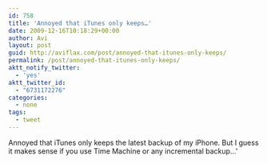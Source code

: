 ```yaml
---
id: 758
title: 'Annoyed that iTunes only keeps…'
date: 2009-12-16T10:18:29+00:00
author: Avi
layout: post
guid: http://aviflax.com/post/annoyed-that-itunes-only-keeps/
permalink: /post/annoyed-that-itunes-only-keeps/
aktt_notify_twitter:
  - 'yes'
aktt_twitter_id:
  - "6731172276"
categories:
  - none
tags:
  - tweet
---
```

Annoyed that iTunes only keeps the latest backup of my iPhone. But I guess it makes sense if you use Time Machine or any incremental backup…'